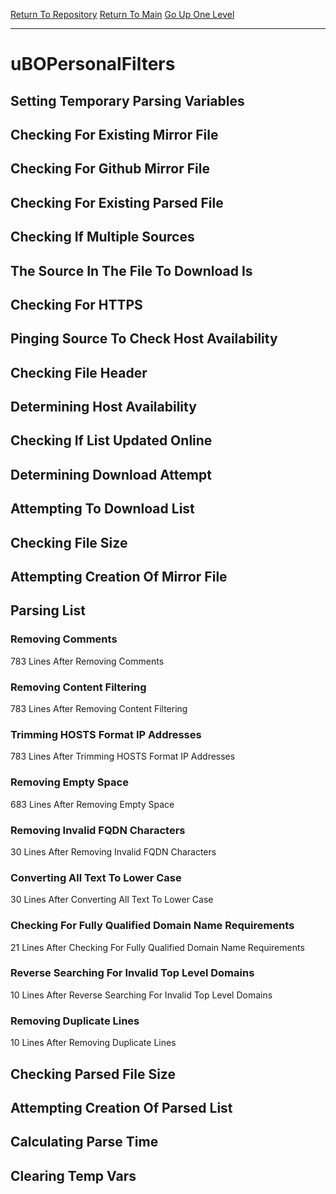 [Return To Repository](https://github.com/deathbybandaid/piholeparser/)
[Return To Main](https://github.com/deathbybandaid/piholeparser/blob/dev-nomerge/RecentRunLogs/Mainlog.md)
[Go Up One Level](https://github.com/deathbybandaid/piholeparser/blob/dev-nomerge/RecentRunLogs/TopLevelScripts/30-Processing-External-Blacklists.md)
____________________________________
# uBOPersonalFilters
## Setting Temporary Parsing Variables
## Checking For Existing Mirror File
## Checking For Github Mirror File
## Checking For Existing Parsed File
## Checking If Multiple Sources
## The Source In The File To Download Is
## Checking For HTTPS
## Pinging Source To Check Host Availability
## Checking File Header
## Determining Host Availability
## Checking If List Updated Online
## Determining Download Attempt
## Attempting To Download List
## Checking File Size
## Attempting Creation Of Mirror File
## Parsing List
### Removing Comments
783 Lines After Removing Comments
### Removing Content Filtering
783 Lines After Removing Content Filtering
### Trimming HOSTS Format IP Addresses
783 Lines After Trimming HOSTS Format IP Addresses
### Removing Empty Space
683 Lines After Removing Empty Space
### Removing Invalid FQDN Characters
30 Lines After Removing Invalid FQDN Characters
### Converting All Text To Lower Case
30 Lines After Converting All Text To Lower Case
### Checking For Fully Qualified Domain Name Requirements
21 Lines After Checking For Fully Qualified Domain Name Requirements
### Reverse Searching For Invalid Top Level Domains
10 Lines After Reverse Searching For Invalid Top Level Domains
### Removing Duplicate Lines
10 Lines After Removing Duplicate Lines
## Checking Parsed File Size
## Attempting Creation Of Parsed List
## Calculating Parse Time
## Clearing Temp Vars
